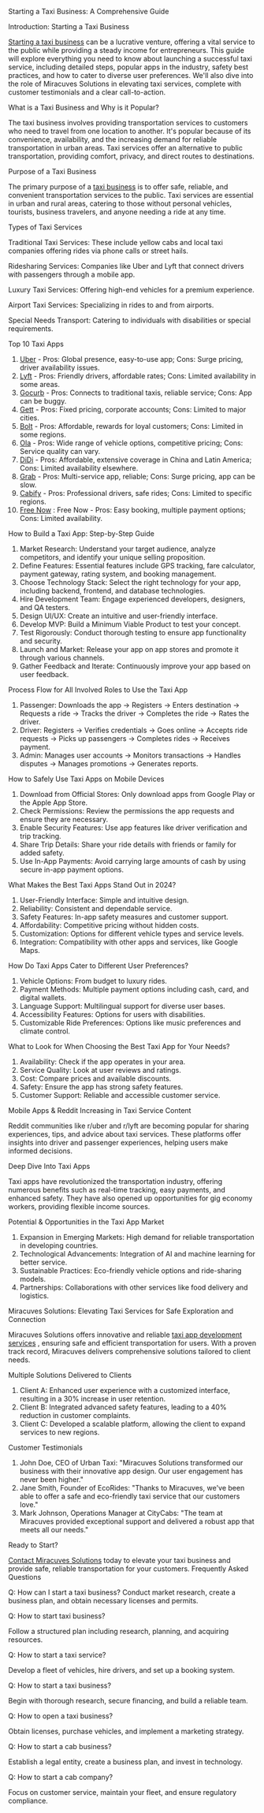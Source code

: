 Starting a Taxi Business: A Comprehensive Guide

Introduction: Starting a Taxi Business

<a href="https://miracuves.com/comprehensive-guide-to-start-taxi-business-today/">Starting a taxi business</a>  can be a lucrative venture, offering a vital service to the public while providing a steady income for entrepreneurs. This guide will explore everything you need to know about launching a successful taxi service, including detailed steps, popular apps in the industry, safety best practices, and how to cater to diverse user preferences. We'll also dive into the role of Miracuves Solutions in elevating taxi services, complete with customer testimonials and a clear call-to-action.

What is a Taxi Business and Why is it Popular?

The taxi business involves providing transportation services to customers who need to travel from one location to another. It's popular because of its convenience, availability, and the increasing demand for reliable transportation in urban areas. Taxi services offer an alternative to public transportation, providing comfort, privacy, and direct routes to destinations.

Purpose of a Taxi Business

The primary purpose of a <a href="https://miracuves.com/comprehensive-guide-to-start-taxi-business-today/">taxi business</a>  is to offer safe, reliable, and convenient transportation services to the public. Taxi services are essential in urban and rural areas, catering to those without personal vehicles, tourists, business travelers, and anyone needing a ride at any time.

Types of Taxi Services

Traditional Taxi Services: These include yellow cabs and local taxi companies offering rides via phone calls or street hails.

Ridesharing Services: Companies like Uber and Lyft that connect drivers with passengers through a mobile app.

Luxury Taxi Services: Offering high-end vehicles for a premium experience.

Airport Taxi Services: Specializing in rides to and from airports.

Special Needs Transport: Catering to individuals with disabilities or special requirements.

Top 10 Taxi Apps
1. <a href="https://www.uber.com/">Uber</a>  - Pros: Global presence, easy-to-use app; Cons: Surge pricing, driver availability issues.
2. <a href="https://www.lyft.com/">Lyft</a>  - Pros: Friendly drivers, affordable rates; Cons: Limited availability in some areas.
3. <a href="https://gocurb.com/">Gocurb</a>  - Pros: Connects to traditional taxis, reliable service; Cons: App can be buggy.
4. <a href="https://www.gett.com/">Gett</a>  - Pros: Fixed pricing, corporate accounts; Cons: Limited to major cities.
5. <a href="https://bolt.eu/">Bolt</a>  - Pros: Affordable, rewards for loyal customers; Cons: Limited in some regions.
6. <a href="https://www.olacabs.com/">Ola</a> - Pros: Wide range of vehicle options, competitive pricing; Cons: Service quality can vary.
7. <a href="https://www.didiglobal.com/">DiDi</a> - Pros: Affordable, extensive coverage in China and Latin America; Cons: Limited availability elsewhere.
8. <a href="https://www.grab.com/">Grab</a>  - Pros: Multi-service app, reliable; Cons: Surge pricing, app can be slow.
9. <a href="https://www.cabify.com/">Cabify</a>  - Pros: Professional drivers, safe rides; Cons: Limited to specific regions.
10. <a href="https://free-now.com"> Free Now</a> : Free Now - Pros: Easy booking, multiple payment options; Cons: Limited availability.

How to Build a Taxi App: Step-by-Step Guide

1. Market Research: Understand your target audience, analyze competitors, and identify your unique selling proposition.
2. Define Features: Essential features include GPS tracking, fare calculator, payment gateway, rating system, and booking management.
3. Choose Technology Stack: Select the right technology for your app, including backend, frontend, and database technologies.
4. Hire Development Team: Engage experienced developers, designers, and QA testers.
5. Design UI/UX: Create an intuitive and user-friendly interface.
6. Develop MVP: Build a Minimum Viable Product to test your concept.
7. Test Rigorously: Conduct thorough testing to ensure app functionality and security.
8. Launch and Market: Release your app on app stores and promote it through various channels.
9. Gather Feedback and Iterate: Continuously improve your app based on user feedback.

Process Flow for All Involved Roles to Use the Taxi App

1. Passenger: Downloads the app → Registers → Enters destination → Requests a ride → Tracks the driver → Completes the ride → Rates the driver.
2. Driver: Registers → Verifies credentials → Goes online → Accepts ride requests → Picks up passengers → Completes rides → Receives payment.
3. Admin: Manages user accounts → Monitors transactions → Handles disputes → Manages promotions → Generates reports.

How to Safely Use Taxi Apps on Mobile Devices

1. Download from Official Stores: Only download apps from Google Play or the Apple App Store.
2. Check Permissions: Review the permissions the app requests and ensure they are necessary.
3. Enable Security Features: Use app features like driver verification and trip tracking.
4. Share Trip Details: Share your ride details with friends or family for added safety.
5. Use In-App Payments: Avoid carrying large amounts of cash by using secure in-app payment options.

What Makes the Best Taxi Apps Stand Out in 2024?

1. User-Friendly Interface: Simple and intuitive design.
2. Reliability: Consistent and dependable service.
3. Safety Features: In-app safety measures and customer support.
4. Affordability: Competitive pricing without hidden costs.
5. Customization: Options for different vehicle types and service levels.
6. Integration: Compatibility with other apps and services, like Google Maps.

How Do Taxi Apps Cater to Different User Preferences?

1. Vehicle Options: From budget to luxury rides.
2. Payment Methods: Multiple payment options including cash, card, and digital wallets.
3. Language Support: Multilingual support for diverse user bases.
4. Accessibility Features: Options for users with disabilities.
5. Customizable Ride Preferences: Options like music preferences and climate control.

What to Look for When Choosing the Best Taxi App for Your Needs?

1. Availability: Check if the app operates in your area.
2. Service Quality: Look at user reviews and ratings.
3. Cost: Compare prices and available discounts.
4. Safety: Ensure the app has strong safety features.
5. Customer Support: Reliable and accessible customer service.

Mobile Apps & Reddit Increasing in Taxi Service Content

Reddit communities like r/uber and r/lyft are becoming popular for sharing experiences, tips, and advice about taxi services. These platforms offer insights into driver and passenger experiences, helping users make informed decisions.

Deep Dive Into Taxi Apps

Taxi apps have revolutionized the transportation industry, offering numerous benefits such as real-time tracking, easy payments, and enhanced safety. They have also opened up opportunities for gig economy workers, providing flexible income sources.

Potential & Opportunities in the Taxi App Market

1. Expansion in Emerging Markets: High demand for reliable transportation in developing countries.
2. Technological Advancements: Integration of AI and machine learning for better service.
3. Sustainable Practices: Eco-friendly vehicle options and ride-sharing models.
4. Partnerships: Collaborations with other services like food delivery and logistics.

Miracuves Solutions: Elevating Taxi Services for Safe Exploration and Connection

Miracuves Solutions offers innovative and reliable <a href="https://miracuves.com/comprehensive-guide-to-start-taxi-business-today/">taxi app development services</a> , ensuring safe and efficient transportation for users. With a proven track record, Miracuves delivers comprehensive solutions tailored to client needs.

Multiple Solutions Delivered to Clients

1. Client A: Enhanced user experience with a customized interface, resulting in a 30% increase in user retention.
2. Client B: Integrated advanced safety features, leading to a 40% reduction in customer complaints.
3. Client C: Developed a scalable platform, allowing the client to expand services to new regions.

Customer Testimonials

1. John Doe, CEO of Urban Taxi: "Miracuves Solutions transformed our business with their innovative app design. Our user engagement has never been higher."
2. Jane Smith, Founder of EcoRides: "Thanks to Miracuves, we've been able to offer a safe and eco-friendly taxi service that our customers love."
3. Mark Johnson, Operations Manager at CityCabs: "The team at Miracuves provided exceptional support and delivered a robust app that meets all our needs."

Ready to Start?

<a href="https://miracuves.com/contact/">Contact Miracuves Solutions</a>  today to elevate your taxi business and provide safe, reliable transportation for your customers.
Frequently Asked Questions

Q: How can I start a taxi business?
 Conduct market research, create a business plan, and obtain necessary licenses and permits.

Q: How to start taxi business?

 Follow a structured plan including research, planning, and acquiring resources.

Q: How to start a taxi service?

Develop a fleet of vehicles, hire drivers, and set up a booking system.

Q: How to start a taxi business?

 Begin with thorough research, secure financing, and build a reliable team.

Q: How to open a taxi business?

 Obtain licenses, purchase vehicles, and implement a marketing strategy.

Q: How to start a cab business?

 Establish a legal entity, create a business plan, and invest in technology.

Q: How to start a cab company?

 Focus on customer service, maintain your fleet, and ensure regulatory compliance.
